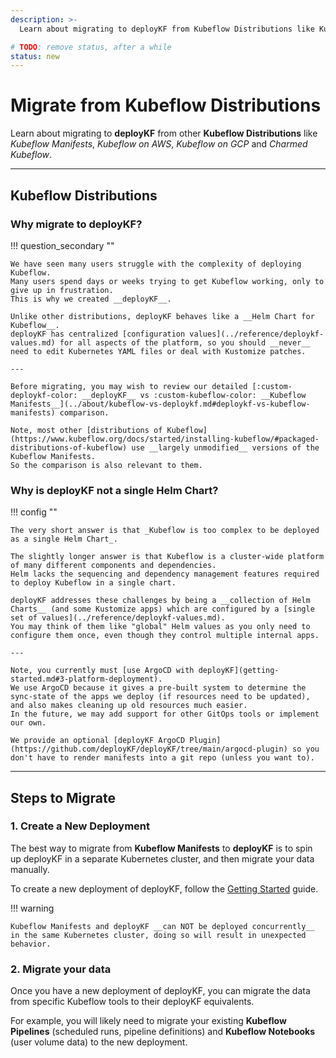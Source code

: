 ```yaml
---
description: >-
  Learn about migrating to deployKF from Kubeflow Distributions like Kubeflow Manifests, Kubeflow on AWS, Kubeflow on GCP, and Charmed Kubeflow.

# TODO: remove status, after a while
status: new
---
```


# Migrate from Kubeflow Distributions

Learn about migrating to __deployKF__ from other __Kubeflow Distributions__ like _Kubeflow Manifests_, _Kubeflow on AWS_, _Kubeflow on GCP_ and _Charmed Kubeflow_.

---

## Kubeflow Distributions

### __Why migrate to deployKF?__

!!! question_secondary ""

    We have seen many users struggle with the complexity of deploying Kubeflow.
    Many users spend days or weeks trying to get Kubeflow working, only to give up in frustration.
    This is why we created __deployKF__.
    
    Unlike other distributions, deployKF behaves like a __Helm Chart for Kubeflow__.
    deployKF has centralized [configuration values](../reference/deploykf-values.md) for all aspects of the platform, so you should __never__ need to edit Kubernetes YAML files or deal with Kustomize patches.
    
    ---

    Before migrating, you may wish to review our detailed [:custom-deploykf-color: __deployKF__ vs :custom-kubeflow-color: __Kubeflow Manifests__](../about/kubeflow-vs-deploykf.md#deploykf-vs-kubeflow-manifests) comparison.
    
    Note, most other [distributions of Kubeflow](https://www.kubeflow.org/docs/started/installing-kubeflow/#packaged-distributions-of-kubeflow) use __largely unmodified__ versions of the Kubeflow Manifests. 
    So the comparison is also relevant to them.

### __Why is deployKF not a single Helm Chart?__

!!! config ""

    The very short answer is that _Kubeflow is too complex to be deployed as a single Helm Chart_.
    
    The slightly longer answer is that Kubeflow is a cluster-wide platform of many different components and dependencies.
    Helm lacks the sequencing and dependency management features required to deploy Kubeflow in a single chart.
    
    deployKF addresses these challenges by being a __collection of Helm Charts__ (and some Kustomize apps) which are configured by a [single set of values](../reference/deploykf-values.md).
    You may think of them like "global" Helm values as you only need to configure them once, even though they control multiple internal apps.
    
    ---

    Note, you currently must [use ArgoCD with deployKF](getting-started.md#3-platform-deployment).
    We use ArgoCD because it gives a pre-built system to determine the sync-state of the apps we deploy (if resources need to be updated), and also makes cleaning up old resources much easier.
    In the future, we may add support for other GitOps tools or implement our own.
    
    We provide an optional [deployKF ArgoCD Plugin](https://github.com/deployKF/deployKF/tree/main/argocd-plugin) so you don't have to render manifests into a git repo (unless you want to).

---

## Steps to Migrate

### 1. Create a New Deployment

The best way to migrate from __Kubeflow Manifests__ to __deployKF__ is to spin up deployKF in a separate Kubernetes cluster, and then migrate your data manually.

To create a new deployment of deployKF, follow the [Getting Started](getting-started.md) guide.

!!! warning
    
    Kubeflow Manifests and deployKF __can NOT be deployed concurrently__ in the same Kubernetes cluster, doing so will result in unexpected behavior.

### 2. Migrate your data

Once you have a new deployment of deployKF, you can migrate the data from specific Kubeflow tools to their deployKF equivalents.

For example, you will likely need to migrate your existing __Kubeflow Pipelines__ (scheduled runs, pipeline definitions) and __Kubeflow Notebooks__ (user volume data) to the new deployment.